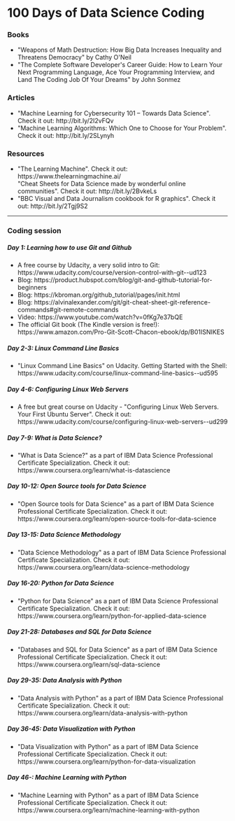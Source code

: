 <h1> 100 Days of Data Science Coding </h1>
<h3>Books </h3>
<ul>
  <li>
    "Weapons of Math Destruction: How Big Data Increases Inequality and Threatens Democracy" by Cathy O'Neil
  </li>
  <li>
    "The Complete Software Developer's Career Guide: How to Learn Your Next Programming Language, Ace Your Programming Interview, and Land The Coding Job Of Your Dreams" by John Sonmez
  </li>
</ul>
<h3>Articles</h3>
<ul>
  <li>
    "Machine Learning for Cybersecurity 101 – Towards Data Science". Check it out: http://bit.ly/2I2vFQv
  </li>
 <li>
    "Machine Learning Algorithms: Which One to Choose for Your Problem". Check it out: http://bit.ly/2SLynyh
  </li>
</ul>

<h3>Resources</h3>
<ul>
   <li>
    "The Learning Machine". Check it out: https://www.thelearningmachine.ai/
  </li
  <li>
    "Cheat Sheets for Data Science made by wonderful online communities". Check it out: http://bit.ly/2BvkeLs
  </li>
  <li>
    "BBC Visual and Data Journalism cookbook for R graphics". Check it out: http://bit.ly/2Tgj9S2
  </li>
</ul>
<hr>

<h3>Coding session</h3>
<h5> Day 1: Learning how to use Git and Github</h5>
<ul>
<li> A free course by Udacity, a very solid intro to Git: https://www.udacity.com/course/version-control-with-git--ud123 </li> 
<li> Blog: https://product.hubspot.com/blog/git-and-github-tutorial-for-beginners </li>
<li> Blog: https://kbroman.org/github_tutorial/pages/init.html </li>
<li> Blog: https://alvinalexander.com/git/git-cheat-sheet-git-reference-commands#git-remote-commands </li>
<li> Video: https://www.youtube.com/watch?v=0fKg7e37bQE </li>
<li> The official Git book (The Kindle version is free!): https://www.amazon.com/Pro-Git-Scott-Chacon-ebook/dp/B01ISNIKES </li>
</ul>

<h5> Day 2-3: Linux Command Line Basics </h5>
<ul>
<li>"Linux Command Line Basics" on Udacity. Getting Started with the Shell: https://www.udacity.com/course/linux-command-line-basics--ud595</li>
</ul>

<h5> Day 4-6: Configuring Linux Web Servers </h5>
<ul>
<li>
A free but great course on Udacity - "Configuring Linux Web Servers. Your First Ubuntu Server". Check it out: https://www.udacity.com/course/configuring-linux-web-servers--ud299
</li>
</ul>

<h5> Day 7-9: What is Data Science? </h5>
<ul>
<li>
"What is Data Science?" as a part of  IBM Data Science Professional Certificate Specialization. Check it out: https://www.coursera.org/learn/what-is-datascience
</li>
</ul>

<h5> Day 10-12: Open Source tools for Data Science </h5>
<ul>
<li>
"Open Source tools for Data Science" as a part of  IBM Data Science Professional Certificate Specialization. Check it out: https://www.coursera.org/learn/open-source-tools-for-data-science
</li>
</ul>
 
<h5> Day 13-15: Data Science Methodology </h5>
<ul>
<li>
"Data Science Methodology" as a part of  IBM Data Science Professional Certificate Specialization. Check it out: https://www.coursera.org/learn/data-science-methodology
</li>
</ul>

<h5> Day 16-20: Python for Data Science </h5> 
<ul>
<li>
"Python for Data Science" as a part of IBM Data Science Professional Certificate Specialization. Check it out: https://www.coursera.org/learn/python-for-applied-data-science
</li>
</ul>

<h5> Day 21-28: Databases and SQL for Data Science</h5>
<ul>
<li>
"Databases and SQL for Data Science" as a part of IBM Data Science Professional Certificate Specialization. Check it out: https://www.coursera.org/learn/sql-data-science
</li>
</ul>

<h5> Day 29-35: Data Analysis with Python </h5> 
<ul>
<li>
"Data Analysis with Python" as a part of IBM Data Science Professional Certificate Specialization. 
Check it out: https://www.coursera.org/learn/data-analysis-with-python
</li>
</ul>

<h5> Day 36-45: Data Visualization with Python </h5>
<ul>
<li>
"Data Visualization with Python" as a part of IBM Data Science Professional Certificate Specialization. 
Check it out: https://www.coursera.org/learn/python-for-data-visualization
</li>
</ul>

<h5> Day 46-: Machine Learning with Python </h5>
<ul>
<li>
"Machine Learning with Python" as a part of IBM Data Science Professional Certificate Specialization. 
Check it out: https://www.coursera.org/learn/machine-learning-with-python
</li>
</ul>





